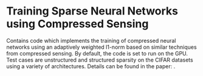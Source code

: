 # Training Sparse Neural Networks using Compressed Sensing

Contains code which implements the training of compressed neural networks
using an adaptively weighted l1-norm based on similar techniques from compressed
sensing. By default, the code is set to run on the GPU. 
Test cases are unstructured and structured sparsity on the CIFAR datasets
using a variety of architectures. Details can be found in the paper: .
